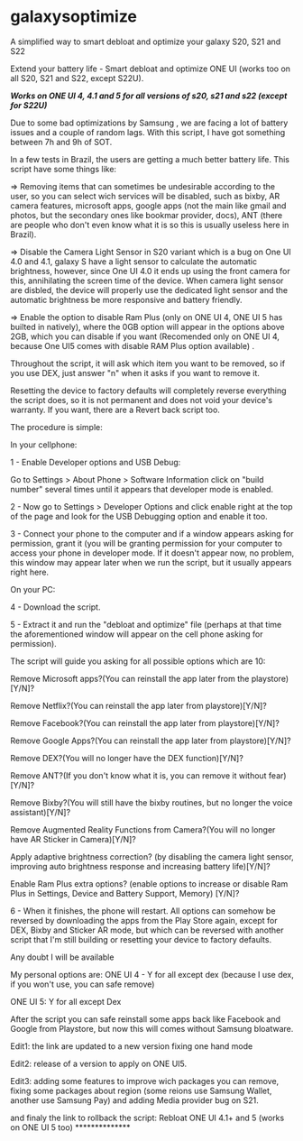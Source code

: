 # galaxysoptimize
A simplified way to smart debloat and optimize your galaxy S20, S21 and S22

Extend your battery life - Smart debloat and optimize ONE UI (works too on all S20, S21 and S22, except S22U).

***Works on ONE UI 4, 4.1 and 5 for all versions of s20, s21 and s22 (except for S22U)***

Due to some bad optimizations by Samsung , we are facing a lot of battery issues and a couple of random lags. With this script, I have got something between 7h and 9h of SOT.

In a few tests in Brazil, the users are getting a much better battery life. This script have some things like:

=> Removing items that can sometimes be undesirable according to the user, so you can select wich services will be disabled, such as bixby, AR camera features, microsoft apps, google apps (not the main like gmail and photos, but the secondary ones like bookmar provider, docs), ANT (there are people who don't even know what it is so this is usually useless here in Brazil).

=> Disable the Camera Light Sensor in S20 variant which is a bug on One UI 4.0 and 4.1, galaxy S have a light sensor to calculate the automatic brightness, however, since One UI 4.0 it ends up using the front camera for this, annihilating the screen time of the device. When camera light sensor are disbled, the device will properly use the dedicated light sensor and the automatic brightness be more responsive and battery friendly.

=> Enable the option to disable Ram Plus (only on ONE UI 4, ONE UI 5 has builted in natively), where the 0GB option will appear in the options above 2GB, which you can disable if you want (Recomended only on ONE UI 4, because One UI5 comes with disable RAM Plus option available) .

Throughout the script, it will ask which item you want to be removed, so if you use DEX, just answer "n" when it asks if you want to remove it.

Resetting the device to factory defaults will completely reverse everything the script does, so it is not permanent and does not void your device's warranty. If you want, there are a Revert back script too.

The procedure is simple:

In your cellphone:

1 - Enable Developer options and USB Debug:

Go to Settings > About Phone > Software Information click on "build number" several times until it appears that developer mode is enabled.

2 - Now go to Settings > Developer Options and click enable right at the top of the page and look for the USB Debugging option and enable it too.

3 - Connect your phone to the computer and if a window appears asking for permission, grant it (you will be granting permission for your computer to access your phone in developer mode. If it doesn't appear now, no problem, this window may appear later when we run the script, but it usually appears right here.

On your PC:

4 - Download the script.

5 - Extract it and run the "debloat and optimize" file (perhaps at that time the aforementioned window will appear on the cell phone asking for permission).

The script will guide you asking for all possible options which are 10:

Remove Microsoft apps?(You can reinstall the app later from the playstore)[Y/N]?

Remove Netflix?(You can reinstall the app later from playstore)[Y/N]?

Remove Facebook?(You can reinstall the app later from playstore)[Y/N]?

Remove Google Apps?(You can reinstall the app later from playstore)[Y/N]?

Remove DEX?(You will no longer have the DEX function)[Y/N]?

Remove ANT?(If you don't know what it is, you can remove it without fear)[Y/N]?

Remove Bixby?(You will still have the bixby routines, but no longer the voice assistant)[Y/N]?

Remove Augmented Reality Functions from Camera?(You will no longer have AR Sticker in Camera)[Y/N]?

Apply adaptive brightness correction? (by disabling the camera light sensor, improving auto brightness response and increasing battery life)[Y/N]?

Enable Ram Plus extra options? (enable options to increase or disable Ram Plus in Settings, Device and Battery Support, Memory) [Y/N]?

6 - When it finishes, the phone will restart. All options can somehow be reversed by downloading the apps from the Play Store again, except for DEX, Bixby and Sticker AR mode, but which can be reversed with another script that I'm still building or resetting your device to factory defaults.

Any doubt I will be available

My personal options are: ONE UI 4 - Y for all except dex (because I use dex, if you won't use, you can safe remove)

ONE UI 5: Y for all except Dex

After the script you can safe reinstall some apps back like Facebook and Google from Playstore, but now this will comes without Samsung bloatware.

Edit1: the link are updated to a new version fixing one hand mode

Edit2: release of a version to apply on ONE UI5.

Edit3: adding some features to improve wich packages you can remove, fixing some packages about region (some reions use Samsung Wallet, another use Samsung Pay) and adding Media provider bug on S21.

and finaly the link to rollback the script: Rebloat ONE UI 4.1+ and 5 (works on ONE UI 5 too) **************
